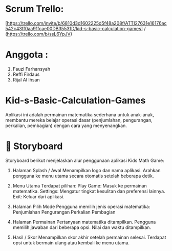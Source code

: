 # Scrum Trello: 
[https://trello.com/invite/b/6810d3d1602225d5f48a208f/ATTI27631e16176ac542c43ff0aa91fcae00DB35531D/kid-s-basic-calculation-games]
/
(https://trello.com/b/ssL6YpJV)

# Anggota : 
1. Fauzi Farhansyah
2. Reffi Firdaus
3. Rijal Al Ihsan

# Kid-s-Basic-Calculation-Games
Aplikasi ini adalah permainan matematika sederhana untuk anak-anak, membantu mereka belajar operasi dasar (penjumlahan, pengurangan, perkalian, pembagian) dengan cara yang menyenangkan.

# 📖 Storyboard
Storyboard berikut menjelaskan alur penggunaan aplikasi Kids Math Game:

1. Halaman Splash / Awal
Menampilkan logo dan nama aplikasi.
Arahkan pengguna ke menu utama secara otomatis setelah beberapa detik.

2. Menu Utama
Terdapat pilihan:
Play Game: Masuk ke permainan matematika.
Settings: Mengatur tingkat kesulitan dan preferensi lainnya.
Exit: Keluar dari aplikasi.

3. Halaman Pilih Mode
Pengguna memilih jenis operasi matematika:
Penjumlahan
Pengurangan
Perkalian
Pembagian

4. Halaman Permainan
Pertanyaan matematika ditampilkan.
Pengguna memilih jawaban dari beberapa opsi.
Nilai dan waktu ditampilkan.

5. Hasil / Skor
Menampilkan skor akhir setelah permainan selesai.
Terdapat opsi untuk bermain ulang atau kembali ke menu utama.
